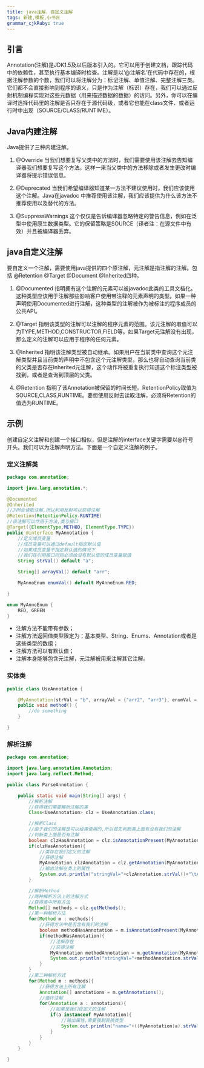 ```yaml
---
title: java注解，自定义注解
tags: 新建,模板,小书匠
grammar_cjkRuby: true
---
```


## 引言
Annotation(注解)是JDK1.5及以后版本引入的。它可以用于创建文档，跟踪代码中的依赖性，甚至执行基本编译时检查。注解是以‘@注解名’在代码中存在的，根据注解参数的个数，我们可以将注解分为：标记注解、单值注解、完整注解三类。它们都不会直接影响到程序的语义，只是作为注解（标识）存在，我们可以通过反射机制编程实现对这些元数据（用来描述数据的数据）的访问。另外，你可以在编译时选择代码里的注解是否只存在于源代码级，或者它也能在class文件、或者运行时中出现（SOURCE/CLASS/RUNTIME）。
## Java内建注解

Java提供了三种内建注解。
1. @Override
当我们想要复写父类中的方法时，我们需要使用该注解去告知编译器我们想要复写这个方法。这样一来当父类中的方法移除或者发生更改时编译器将提示错误信息。

2. @Deprecated
当我们希望编译器知道某一方法不建议使用时，我们应该使用这个注解。Java在javadoc 中推荐使用该注解，我们应该提供为什么该方法不推荐使用以及替代的方法。

3. @SuppressWarnings
这个仅仅是告诉编译器忽略特定的警告信息，例如在泛型中使用原生数据类型。它的保留策略是SOURCE（译者注：在源文件中有效）并且被编译器丢弃。

## java自定义注解
要自定义一个注解，需要使用java提供的四个原注解，元注解是指注解的注解。包括  @Retention @Target @Document @Inherited四种。
1. @Documented 
指明拥有这个注解的元素可以被javadoc此类的工具文档化。这种类型应该用于注解那些影响客户使用带注释的元素声明的类型。如果一种声明使用Documented进行注解，这种类型的注解被作为被标注的程序成员的公共API。

2. @Target
指明该类型的注解可以注解的程序元素的范围。该元注解的取值可以为TYPE,METHOD,CONSTRUCTOR,FIELD等。如果Target元注解没有出现，那么定义的注解可以应用于程序的任何元素。

3. @Inherited
指明该注解类型被自动继承。如果用户在当前类中查询这个元注解类型并且当前类的声明中不包含这个元注解类型，那么也将自动查询当前类的父类是否存在Inherited元注解，这个动作将被重复执行知道这个标注类型被找到，或者是查询到顶层的父类。

4. @Retention
指明了该Annotation被保留的时间长短。RetentionPolicy取值为SOURCE,CLASS,RUNTIME。要想使用反射去读取注解，必须将Retention的值选为RUNTIME。

## 示例
创建自定义注解和创建一个接口相似，但是注解的interface关键字需要以@符号开头。我们可以为注解声明方法。下面是一个自定义注解的例子。
### 定义注解类
``` java
package com.annotation;

import java.lang.annotation.*;

@Documented
@Inherited
//JVM会读取注解,所以利用反射可以获得注解
@Retention(RetentionPolicy.RUNTIME)
//该注解可以作用于方法,类与接口
@Target({ElementType.METHOD, ElementType.TYPE})
public @interface MyAnnotation {
    //定义成员变量
    //成员变量可以通过default指定默认值
    //如果成员变量不指定默认值的情况下
    //我们在引用接口时则必须给没有默认值的成员变量赋值
    String strVal() default "a";

    String[] arrayVal() default "arr";

    MyAnnoEnum enumVal() default MyAnnoEnum.RED;

}

enum MyAnnoEnum {
    RED, GREEN
}
```
 - 注解方法不能带有参数；
 -  注解方法返回值类型限定为：基本类型、String、Enums、Annotation或者是这些类型的数组； 
 - 注解方法可以有默认值；  
 - 注解本身能够包含元注解，元注解被用来注解其它注解。

### 实体类

``` java
public class UseAnnotation {

    @MyAnnotation(strVal = "b", arrayVal = {"arr2", "arr3"}, enumVal = MyAnnoEnum.GREEN)
    public void method() {
        //do something
    }

}
```

### 解析注解


``` java
package com.annotation;

import java.lang.annotation.Annotation;
import java.lang.reflect.Method;

public class ParseAnnotation {

    public static void main(String[] args) {
        //解析注解
        //获得我们需要解析注解的类
        Class<UseAnnotation> clz = UseAnnotation.class;

        //解析Class
        //由于我们的注解是可以给类使用的,所以首先判断类上面有没有我们的注解
        //判断类上面是否有注解
        boolean clzHasAnnotation = clz.isAnnotationPresent(MyAnnotation.class);
        if(clzHasAnnotation){
            //类存在我们定义的注解
            //获得注解
            MyAnnotation clzAnnotation = clz.getAnnotation(MyAnnotation.class);
            //输出注解在类上的属性
            System.out.println("stringVal="+clzAnnotation.strVal()+"\tArrayVal="+clzAnnotation.arrayVal());
        }

        //解析Method
        //两种解析方法上的注解方式
        //获得类中所有方法
        Method[] methods = clz.getMethods();
        //第一种解析方法
        for(Method m : methods){
            //获得方法中是否含有我们的注解
            boolean methodHasAnnotation = m.isAnnotationPresent(MyAnnotation.class);
            if(methodHasAnnotation){
                //注解存在
                //获得注解
                MyAnnotation methodAnnotation = m.getAnnotation(MyAnnotation.class);
                System.out.println("stringVal="+methodAnnotation.strVal()+"\tArrayVal="+methodAnnotation.arrayVal());
            }
        }
        //第二种解析方式
        for(Method m : methods){
            //获得方法上所有注解
            Annotation[] annotations = m.getAnnotations();
            //循环注解
            for(Annotation a : annotations){
                //如果是我们自定义的注解
                if(a instanceof MyAnnotation){
                    //输出属性,需要强制装换类型
                    System.out.println("name="+((MyAnnotation)a).strVal()+"\tage="+((MyAnnotation)a).arrayVal());
                }
            }
        }
    }

}

```

